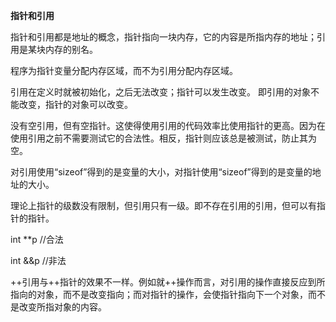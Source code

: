 **指针和引用**

指针和引用都是地址的概念，指针指向一块内存，它的内容是所指内存的地址；引用是某块内存的别名。

程序为指针变量分配内存区域，而不为引用分配内存区域。

引用在定义时就被初始化，之后无法改变；指针可以发生改变。 即引用的对象不能改变，指针的对象可以改变。

没有空引用，但有空指针。这使得使用引用的代码效率比使用指针的更高。因为在使用引用之前不需要测试它的合法性。相反，指针则应该总是被测试，防止其为空。

对引用使用“sizeof”得到的是变量的大小，对指针使用“sizeof”得到的是变量的地址的大小。

理论上指针的级数没有限制，但引用只有一级。即不存在引用的引用，但可以有指针的指针。

int **p //合法

int &&p //非法

++引用与++指针的效果不一样。例如就++操作而言，对引用的操作直接反应到所指向的对象，而不是改变指向；而对指针的操作，会使指针指向下一个对象，而不是改变所指对象的内容。